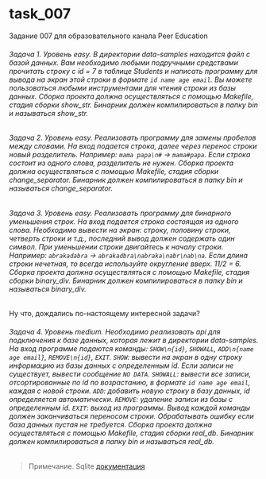 # task_007
Задание 007 для образовательного канала Peer Education

###### Задача 1. Уровень easy. В директории data-samples находится файл с базой данных. Вам необходимо любыми подручными средствами прочитать строку с id = 7 в таблице Students и написать программу для вывода на экран этой строки в формате `id name age email`. Вы можете пользоваться любыми инструментами для чтения строки из базы данных. Сборка проекта должна осуществляться с помощью Makefile, стадия сборки show_str. Бинарник должен компилироваться в папку bin и называться show_str.

###### Задача 2. Уровень easy. Реализовать программу для замены пробелов между словами. На вход подается строка, далее через перенос строки новый разделитель. Например: `mama papa\n#` -> `mama#papa`. Если строка состоит из одного слова, разделитель не нужен. Сборка проекта должна осуществляться с помощью Makefile, стадия сборки change_separator. Бинарник должен компилироваться в папку bin и называться change_separator.

###### Задача 3. Уровень easy. Реализовать программу для бинарного уменьшения строк. На вход подается строка состоящая из одного слова. Необходимо вывести на экран: строку, половину строки, четверть строки и т.д., последний вывод должен содержать один символ. При уменьшении строки двигайтесь к началу строки. Например: `abrakadabra` -> `abrakadbra\nabraka\nabr\nab\na`. Если длина строки нечетная, то всегда используйте округление вверх. 11/2 = 6. Сборка проекта должна осуществляться с помощью Makefile, стадия сборки binary_div. Бинарник должен компилироваться в папку bin и называться binary_div. 

Ну что, дождались по-настоящему интересной задачи?

###### Задача 4. Уровень medium. Необходимо реализовать api для подключения к базе данных, которая лежит в директории data-samples. На вход программе подаются команды: `SHOW\n{id}`, `SHOWALL`, `ADD\n{name age email}`, `REMOVE\n{id}`, `EXIT`. `SHOW`: вывести на экран в одну строку информацию из базы данных с определенным id. Если записи не существует, вывести сообщение `NO DATA`. `SHOWALL`: вывести все записи, отсортированные по id по возрастанию, в формате `id name age email`, каждая с новой строки. `ADD`: добавить новую строку в базу данных, id определяется автоматически. `REMOVE`: удаление записи из базы с определенным id. `EXIT`: выход из программы. Вывод каждой команды должен заканчиваться переносом строки. Обрабатывать ошибку если база данных пустая не требуется. Сборка проекта должна осуществляться с помощью Makefile, стадия сборки real_db. Бинарник должен компилироваться в папку bin и называться real_db. 

> Примечание. Sqlite [документация](https://www.sqlite.org/)
